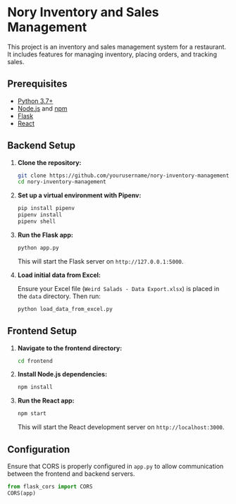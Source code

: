 # Nory Inventory and Sales Management

This project is an inventory and sales management system for a restaurant. It includes features for managing inventory, placing orders, and tracking sales.

## Prerequisites

- [Python 3.7+](https://www.python.org/downloads/)
- [Node.js](https://nodejs.org/) and [npm](https://www.npmjs.com/get-npm)
- [Flask](https://flask.palletsprojects.com/)
- [React](https://reactjs.org/)

## Backend Setup

1. **Clone the repository:**

    ```sh
    git clone https://github.com/yourusername/nory-inventory-management.git
    cd nory-inventory-management
    ```

2. **Set up a virtual environment with Pipenv:**

    ```sh
    pip install pipenv
    pipenv install
    pipenv shell
    ```

3. **Run the Flask app:**

    ```sh
    python app.py
    ```

    This will start the Flask server on `http://127.0.0.1:5000`.

4. **Load initial data from Excel:**

    Ensure your Excel file (`Weird Salads - Data Export.xlsx`) is placed in the `data` directory. Then run:

    ```sh
    python load_data_from_excel.py
    ```

## Frontend Setup

1. **Navigate to the frontend directory:**

    ```sh
    cd frontend
    ```

2. **Install Node.js dependencies:**

    ```sh
    npm install
    ```

3. **Run the React app:**

    ```sh
    npm start
    ```

    This will start the React development server on `http://localhost:3000`.

## Configuration

Ensure that CORS is properly configured in `app.py` to allow communication between the frontend and backend servers.

```python
from flask_cors import CORS
CORS(app)